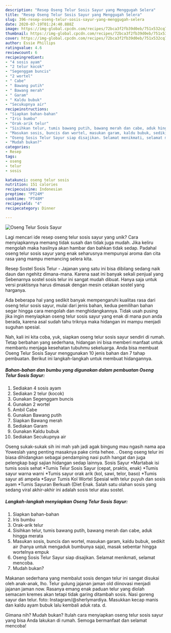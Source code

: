 ```yaml
---
description: "Resep Oseng Telur Sosis Sayur yang Menggugah Selera"
title: "Resep Oseng Telur Sosis Sayur yang Menggugah Selera"
slug: 396-resep-oseng-telur-sosis-sayur-yang-menggugah-selera
date: 2020-07-19T01:24:40.888Z
image: https://img-global.cpcdn.com/recipes/72bca3f2fb39d0eb/751x532cq70/oseng-telur-sosis-sayur-foto-resep-utama.jpg
thumbnail: https://img-global.cpcdn.com/recipes/72bca3f2fb39d0eb/751x532cq70/oseng-telur-sosis-sayur-foto-resep-utama.jpg
cover: https://img-global.cpcdn.com/recipes/72bca3f2fb39d0eb/751x532cq70/oseng-telur-sosis-sayur-foto-resep-utama.jpg
author: Essie Phillips
ratingvalue: 4.6
reviewcount: 6
recipeingredient:
- "4 sosis ayam"
- "2 telur kocok"
- "Segenggam buncis"
- "2 wortel"
- " Cabe"
- " Bawang putih"
- " Bawang merah"
- " Garam"
- " Kaldu bubuk"
- "Secukupnya air"
recipeinstructions:
- "Siapkan bahan-bahan"
- "Iris bumbu"
- "Orak-arik telur"
- "Sisihkan telur, tumis bawang putih, bawang merah dan cabe, aduk hingga merata"
- "Masukan sosis, buncis dan wortel, masukan garam, kaldu bubuk, sedikit air (hanya untuk mengaduk bumbunya saja), masak sebentar hingga wortelnya empuk"
- "Oseng Sosis Telur Sayur siap disajikan. Selamat menikmati, selamat mencoba."
- "Mudah bukan?"
categories:
- Resep
tags:
- oseng
- telur
- sosis

katakunci: oseng telur sosis 
nutrition: 151 calories
recipecuisine: Indonesian
preptime: "PT24M"
cooktime: "PT48M"
recipeyield: "4"
recipecategory: Dinner

---
```



![Oseng Telur Sosis Sayur](https://img-global.cpcdn.com/recipes/72bca3f2fb39d0eb/751x532cq70/oseng-telur-sosis-sayur-foto-resep-utama.jpg)

Lagi mencari ide resep oseng telur sosis sayur yang unik? Cara menyiapkannya memang tidak susah dan tidak juga mudah. Jika keliru mengolah maka hasilnya akan hambar dan bahkan tidak sedap. Padahal oseng telur sosis sayur yang enak seharusnya mempunyai aroma dan cita rasa yang mampu memancing selera kita.

Resep Sostel Sosis Telur - Jajanan yang satu ini bisa dibilang sedang naik daun dan ngehitz dimana-mana. Karena saat ini banyak sekali penjual yang Sebenarnya sostel sosis telur ini sangat mudah dibuat. Hanya saja untuk versi praktisnya harus dimasak dengan mesin cetakan sostel yang harganya.

Ada beberapa hal yang sedikit banyak mempengaruhi kualitas rasa dari oseng telur sosis sayur, mulai dari jenis bahan, kedua pemilihan bahan segar hingga cara mengolah dan menghidangkannya. Tidak usah pusing jika ingin menyiapkan oseng telur sosis sayur yang enak di mana pun anda berada, karena asal sudah tahu triknya maka hidangan ini mampu menjadi suguhan spesial.


Nah, kali ini kita coba, yuk, siapkan oseng telur sosis sayur sendiri di rumah. Tetap berbahan yang sederhana, hidangan ini bisa memberi manfaat untuk membantu menjaga kesehatan tubuhmu sekeluarga. Anda bisa membuat Oseng Telur Sosis Sayur menggunakan 10 jenis bahan dan 7 tahap pembuatan. Berikut ini langkah-langkah untuk membuat hidangannya.

<!--inarticleads1-->

##### Bahan-bahan dan bumbu yang digunakan dalam pembuatan Oseng Telur Sosis Sayur:

1. Sediakan 4 sosis ayam
1. Sediakan 2 telur (kocok)
1. Gunakan Segenggam buncis
1. Gunakan 2 wortel
1. Ambil  Cabe
1. Gunakan  Bawang putih
1. Siapkan  Bawang merah
1. Sediakan  Garam
1. Gunakan  Kaldu bubuk
1. Sediakan Secukupnya air


Oseng sukak-sukak sih ini mah yah jadi agak bingung mau ngasih nama apa Yoweslah yang penting masaknya pake cinta hehee. . Oseng oseng telur ini biasa dihidangkan sebagai pendamping nasi putih hangat dan juga pelengkap bagi sajian hidangan sedap lainnya. Sosis Sayur *Martabak isi tumis sosis sehat *Tumis Telur Sosis Sayur (cepat, praktis, enak) *Tumis sayur warna warni *Tumis sayur orak arik (kol, sawi, telor, baso) *Tumis sayur ati ampela *Sayur Tumis Kol Wortel Spesial with telur puyuh dan sosis ayam *Tumis Sayuran Berkuah (Diet Enak. Salah satu olahan sosis yang sedang viral akhir-akhir ini adalah sosis telur atau sostel. 

<!--inarticleads2-->

##### Langkah-langkah menyiapkan Oseng Telur Sosis Sayur:

1. Siapkan bahan-bahan
1. Iris bumbu
1. Orak-arik telur
1. Sisihkan telur, tumis bawang putih, bawang merah dan cabe, aduk hingga merata
1. Masukan sosis, buncis dan wortel, masukan garam, kaldu bubuk, sedikit air (hanya untuk mengaduk bumbunya saja), masak sebentar hingga wortelnya empuk
1. Oseng Sosis Telur Sayur siap disajikan. Selamat menikmati, selamat mencoba.
1. Mudah bukan?


Makanan sederhana yang membalut sosis dengan telur ini sangat disukai oleh anak-anak, lho. Telur gulung jajanan jaman old diinovasi menjadi jajanan jaman now. Rasanya emang enak paduan telur yang diolah semacam kremes akan tetapi tidak garing ditambah sosis. Nasi goreng sayur dan telur. foto: Instagram/@sherlymardiya. Masukkan kecap manis dan kaldu ayam bubuk lalu kembali aduk rata. d. 

Gimana nih? Mudah bukan? Itulah cara menyiapkan oseng telur sosis sayur yang bisa Anda lakukan di rumah. Semoga bermanfaat dan selamat mencoba!
